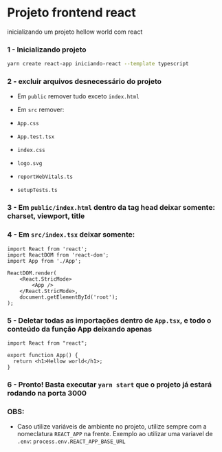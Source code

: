 # Projeto frontend react

inicializando um projeto hellow world com react

### 1 - Inicializando projeto

```bash
yarn create react-app iniciando-react --template typescript
```

### 2 - excluir arquivos desnecessário do projeto

- Em `public` remover tudo exceto `index.html`

- Em `src` remover:

- `App.css`
- `App.test.tsx`
- `index.css`
- `logo.svg`
- `reportWebVitals.ts`
- `setupTests.ts`

### 3 - Em `public/index.html` dentro da tag head deixar somente: charset, viewport, title

### 4 - Em `src/index.tsx` deixar somente:

```tsx
import React from 'react';
import ReactDOM from 'react-dom';
import App from './App';

ReactDOM.render(
    <React.StricMode>
        <App />
    </React.StricMode>,
    document.getElementById('root');
);
```

### 5 - Deletar todas as importações dentro de `App.tsx`, e todo o conteúdo da função App deixando apenas

```tsx
import React from "react";

export function App() {
  return <h1>Hellow world</h1>;
}
```

### 6 - Pronto! Basta executar `yarn start` que o projeto já estará rodando na porta 3000

### OBS:

- Caso utilize variáveis de ambiente no projeto, utilize sempre com a nomeclatura `REACT_APP` na frente. Exemplo ao utilizar uma variavel de `.env`: `process.env.REACT_APP_BASE_URL`
